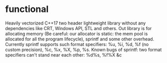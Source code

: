 # functional
 Heavily vectorized C++17 two header lightweight library without any dependencies like CRT, Windows API, STL and others. Out library is for allocating memory (Be careful: our allocator is static: the mem pool is allocated for all the program lifecycle), sprintf and some other overhead. Currently sprintf supports such format specifiers: %u, %i, %d, %f (no custom precision), %c, %x, %X, %p, %s. Known bugs of sprintf: two format specifiers can't stand near each other: %d%s, %f%X &c
